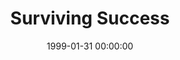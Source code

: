 ---
layout: series
series: "Surviving Success"
permalink: "/surviving-success/"
title: "Surviving Success"
date: 1999-01-31 00:00:00
endDate: 1999-02-14 00:00:00
description: "God wants you to be successful! Here's some helpful information to keep you from getting burned out. "
src: "http://s3.amazonaws.com/crossroads-media/images/GenericCrnerSign.jpg"
---
